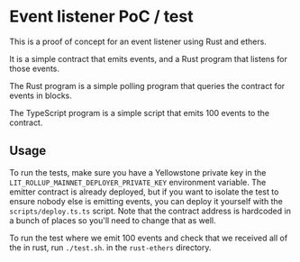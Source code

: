 # Event listener PoC / test

This is a proof of concept for an event listener using Rust and ethers.

It is a simple contract that emits events, and a Rust program that listens for those events.

The Rust program is a simple polling program that queries the contract for events in blocks.

The TypeScript program is a simple script that emits 100 events to the contract.

## Usage

To run the tests, make sure you have a Yellowstone private key in the `LIT_ROLLUP_MAINNET_DEPLOYER_PRIVATE_KEY` environment variable. The emitter contract is already deployed, but if you want to isolate the test to ensure nobody else is emitting events, you can deploy it yourself with the `scripts/deploy.ts.ts` script. Note that the contract address is hardcoded in a bunch of places so you'll need to change that as well.

To run the test where we emit 100 events and check that we received all of the in rust, run `./test.sh`. in the `rust-ethers` directory.
